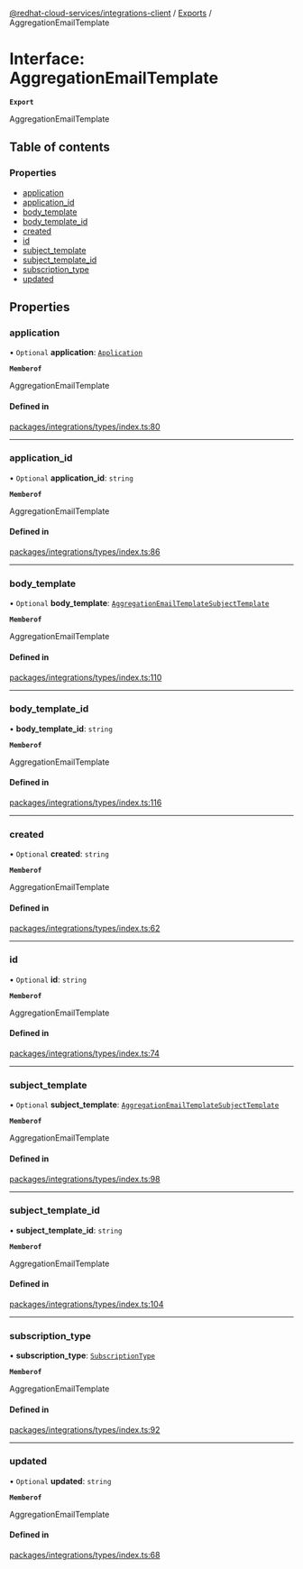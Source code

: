 [@redhat-cloud-services/integrations-client](../README.md) / [Exports](../modules.md) / AggregationEmailTemplate

# Interface: AggregationEmailTemplate

**`Export`**

AggregationEmailTemplate

## Table of contents

### Properties

- [application](AggregationEmailTemplate.md#application)
- [application\_id](AggregationEmailTemplate.md#application_id)
- [body\_template](AggregationEmailTemplate.md#body_template)
- [body\_template\_id](AggregationEmailTemplate.md#body_template_id)
- [created](AggregationEmailTemplate.md#created)
- [id](AggregationEmailTemplate.md#id)
- [subject\_template](AggregationEmailTemplate.md#subject_template)
- [subject\_template\_id](AggregationEmailTemplate.md#subject_template_id)
- [subscription\_type](AggregationEmailTemplate.md#subscription_type)
- [updated](AggregationEmailTemplate.md#updated)

## Properties

### application

• `Optional` **application**: [`Application`](Application.md)

**`Memberof`**

AggregationEmailTemplate

#### Defined in

[packages/integrations/types/index.ts:80](https://github.com/RedHatInsights/javascript-clients/blob/main/packages/integrations/types/index.ts#L80)

___

### application\_id

• `Optional` **application\_id**: `string`

**`Memberof`**

AggregationEmailTemplate

#### Defined in

[packages/integrations/types/index.ts:86](https://github.com/RedHatInsights/javascript-clients/blob/main/packages/integrations/types/index.ts#L86)

___

### body\_template

• `Optional` **body\_template**: [`AggregationEmailTemplateSubjectTemplate`](AggregationEmailTemplateSubjectTemplate.md)

**`Memberof`**

AggregationEmailTemplate

#### Defined in

[packages/integrations/types/index.ts:110](https://github.com/RedHatInsights/javascript-clients/blob/main/packages/integrations/types/index.ts#L110)

___

### body\_template\_id

• **body\_template\_id**: `string`

**`Memberof`**

AggregationEmailTemplate

#### Defined in

[packages/integrations/types/index.ts:116](https://github.com/RedHatInsights/javascript-clients/blob/main/packages/integrations/types/index.ts#L116)

___

### created

• `Optional` **created**: `string`

**`Memberof`**

AggregationEmailTemplate

#### Defined in

[packages/integrations/types/index.ts:62](https://github.com/RedHatInsights/javascript-clients/blob/main/packages/integrations/types/index.ts#L62)

___

### id

• `Optional` **id**: `string`

**`Memberof`**

AggregationEmailTemplate

#### Defined in

[packages/integrations/types/index.ts:74](https://github.com/RedHatInsights/javascript-clients/blob/main/packages/integrations/types/index.ts#L74)

___

### subject\_template

• `Optional` **subject\_template**: [`AggregationEmailTemplateSubjectTemplate`](AggregationEmailTemplateSubjectTemplate.md)

**`Memberof`**

AggregationEmailTemplate

#### Defined in

[packages/integrations/types/index.ts:98](https://github.com/RedHatInsights/javascript-clients/blob/main/packages/integrations/types/index.ts#L98)

___

### subject\_template\_id

• **subject\_template\_id**: `string`

**`Memberof`**

AggregationEmailTemplate

#### Defined in

[packages/integrations/types/index.ts:104](https://github.com/RedHatInsights/javascript-clients/blob/main/packages/integrations/types/index.ts#L104)

___

### subscription\_type

• **subscription\_type**: [`SubscriptionType`](../enums/SubscriptionType.md)

**`Memberof`**

AggregationEmailTemplate

#### Defined in

[packages/integrations/types/index.ts:92](https://github.com/RedHatInsights/javascript-clients/blob/main/packages/integrations/types/index.ts#L92)

___

### updated

• `Optional` **updated**: `string`

**`Memberof`**

AggregationEmailTemplate

#### Defined in

[packages/integrations/types/index.ts:68](https://github.com/RedHatInsights/javascript-clients/blob/main/packages/integrations/types/index.ts#L68)
